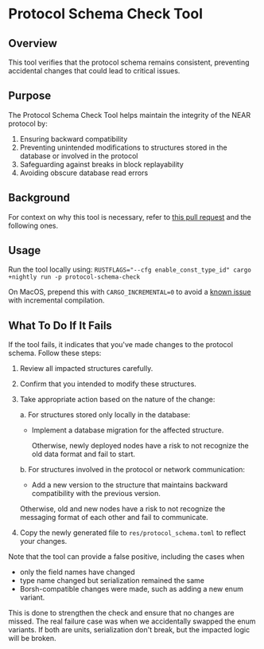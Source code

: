 # Protocol Schema Check Tool

## Overview

This tool verifies that the protocol schema remains consistent, preventing accidental changes that could lead to critical issues.

## Purpose

The Protocol Schema Check Tool helps maintain the integrity of the NEAR protocol by:

1. Ensuring backward compatibility
2. Preventing unintended modifications to structures stored in the database or involved in the protocol
3. Safeguarding against breaks in block replayability
4. Avoiding obscure database read errors

## Background

For context on why this tool is necessary, refer to [this pull request](https://github.com/near/nearcore/pull/11569) and the following ones.

## Usage

Run the tool locally using:
`RUSTFLAGS="--cfg enable_const_type_id" cargo +nightly run -p protocol-schema-check`

On MacOS, prepend this with `CARGO_INCREMENTAL=0` to avoid a [known issue](https://github.com/dtolnay/inventory/issues/52) with incremental compilation.

## What To Do If It Fails

If the tool fails, it indicates that you've made changes to the protocol schema. Follow these steps:

1. Review all impacted structures carefully.
2. Confirm that you intended to modify these structures.
3. Take appropriate action based on the nature of the change:

   a. For structures stored only locally in the database:
      - Implement a database migration for the affected structure.
   
        Otherwise, newly deployed nodes have a risk to not recognize the old data format and fail to start. 

   b. For structures involved in the protocol or network communication:
      - Add a new version to the structure that maintains backward compatibility with the previous version.
   
    Otherwise, old and new nodes have a risk to not recognize the messaging format of each other and fail to communicate.

4. Copy the newly generated file to `res/protocol_schema.toml` to reflect your changes.

Note that the tool can provide a false positive, including the cases when
- only the field names have changed
- type name changed but serialization remained the same
- Borsh-compatible changes were made, such as adding a new enum variant.

This is done to strengthen the check and ensure that no changes are missed.
The real failure case was when we accidentally swapped the enum variants. 
If both are units, serialization don't break, but the impacted logic will be broken.